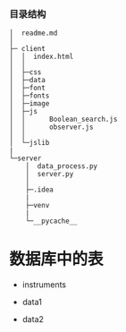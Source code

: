 ### 目录结构
```
│  readme.md
│  
├─ client
│  │  index.html
│  │  
│  ├─css
│  ├─data
│  ├─font
│  ├─fonts    
│  ├─image
│  ├─js
│  │      Boolean_search.js
│  │      observer.js
│  │     
│  └─jslib
|
└─server
    │  data_process.py
    │  server.py
    │  
    ├─.idea
    |
    ├─venv
    |
    └─__pycache__
```            






# 数据库中的表
* instruments

* data1

* data2




